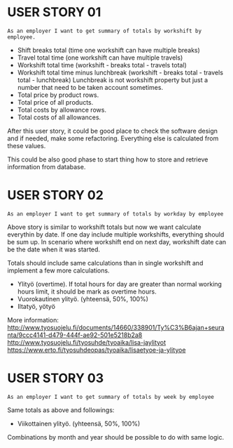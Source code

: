 # USER STORY 01

`As an employer I want to get summary of totals by workshift by employee.`

* Shift breaks total (time one workshift can have multiple breaks)
* Travel total time (one workshift can have multiple travels)
* Workshift total time (workshift - breaks total - travels total)
* Workshift total time minus lunchbreak (workshift - breaks total - travels total - lunchbreak) Lunchbreak is not workshift property but just a number that need to be taken account sometimes.
* Total price by product rows.
* Total price of all products.
* Total costs by allowance rows.
* Total costs of all allowances.

After this user story, it could be good place to check the software design and if needed, make some refactoring. Everything else is calculated from these values.

This could be also good phase to start thing how to store and retrieve information from database.


# USER STORY 02

`As an employer I want to get summary of totals by workday by employee`

Above story is similar to workshift totals but now we want calculate everythin by date. If one day include multiple workshifts, everything should be sum up. In scenario where workshift end on next day, workshift date can be the date when it was started.

Totals should include same calculations than in single workshift and implement a few more calculations.

* Ylityö (overtime). If total hours for day are greater than normal working hours limit, it should be mark as overtime hours.
* Vuorokautinen ylityö. (yhteensä, 50%, 100%)
* Iltatyö, yötyö

More information: http://www.tyosuojelu.fi/documents/14660/338901/Ty%C3%B6ajan+seuranta/9ccc4141-d479-444f-ae92-501e5218b2a8
http://www.tyosuojelu.fi/tyosuhde/tyoaika/lisa-jaylityot
https://www.erto.fi/tyosuhdeopas/tyoaika/lisaetyoe-ja-ylityoe

# USER STORY 03

`As an employer I want to get summary of totals by week by employee`

Same totals as above and followings:

* Viikottainen ylityö. (yhteensä, 50%, 100%)

Combinations by month and year should be possible to do with same logic. 